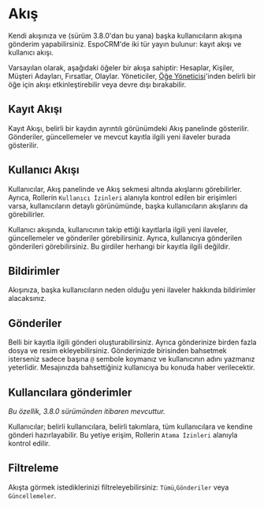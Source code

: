 # Akış

Kendi akışınıza ve (sürüm 3.8.0'dan bu yana) başka kullanıcıların akışına gönderim yapabilirsiniz. EspoCRM'de iki tür yayın bulunur: kayıt akışı ve kullanıcı akışı.

Varsayılan olarak, aşağıdaki öğeler bir akışa sahiptir: Hesaplar, Kişiler, Müşteri Adayları, Fırsatlar, Olaylar. Yöneticiler, [Öğe Yöneticisi](../administration/entity-manager.md)'inden belirli bir öğe için akışı etkinleştirebilir veya devre dışı bırakabilir.

## Kayıt Akışı

Kayıt Akışı, belirli bir kaydın ayrıntılı görünümdeki Akış panelinde gösterilir. Gönderiler, güncellemeler ve mevcut kayıtla ilgili yeni ilaveler burada gösterilir.

## Kullanıcı Akışı

Kullanıcılar, Akış panelinde ve Akış sekmesi altında akışlarını görebilirler. Ayrıca, Rollerin `Kullanıcı İzinleri` alanıyla kontrol edilen bir erişimleri varsa, kullanıcıların detaylı görünümünde, başka kullanıcıların akışlarını da görebilirler.

Kullanıcı akışında, kullanıcının takip ettiği kayıtlarla ilgili yeni ilaveler, güncellemeler ve gönderiler görebilirsiniz. Ayrıca, kullanıcıya gönderilen gönderileri görebilirsiniz. Bu girdiler herhangi bir kayıtla ilgili değildir.

## Bildirimler

Akışınıza, başka kullanıcıların neden olduğu yeni ilaveler hakkında bildirimler alacaksınız.

## Gönderiler

Belli bir kayıtla ilgili gönderi oluşturabilirsiniz. Ayrıca gönderinize birden fazla dosya ve resim ekleyebilirsiniz. Gönderinizde birisinden bahsetmek isterseniz sadece başına `@` sembole koymanız ve kullanıcının adını yazmanız yeterlidir. Mesajınızda bahsettiğiniz kullanıcıya bu konuda haber verilecektir.

## Kullancılara gönderimler

_Bu özellik, 3.8.0 sürümünden itibaren mevcuttur._

Kullanıcılar; belirli kullanıcılara, belirli takımlara, tüm kullanıcılara ve kendine gönderi hazırlayabilir. Bu yetiye erişim, Rollerin `Atama İzinleri` alanıyla kontrol edilir.

## Filtreleme

Akışta görmek istediklerinizi filtreleyebilirsiniz: `Tümü`,`Gönderiler` veya `Güncellemeler`.

